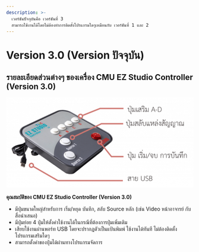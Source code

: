```yaml
---
description: >-
  เวอร์ชันปัจจุบันคือ เวอร์ชันที่ 3
  สามารถใช้งานได้โดยไม่ต้องทำการติดตั้งโปรแกรมใดๆเหมือนกับ เวอร์ชันที่ 1 และ 2
---
```


# Version 3.0 (Version ปัจจุบัน)

## รายละเอียดส่วนต่างๆ ของเครื่อง CMU EZ Studio Controller **(Version 3.0)**

![](<../../../.gitbook/assets/image (40).png>)

**คุณสมบัติของ CMU EZ Studio Controller  (Version 3.0)**

* มีปุ่มขนาดใหญ่สำหรับการ เริ่ม/หยุด บันทึก, สลับ Source หลัก (เช่น Video หน้าอาจารย์ กับ สื่อนำเสนอ)
* มีปุ่มย่อย 4 ปุ่มให้ตั้งค่าใช้งานได้ในกรณีที่ต้องการปุ่มเพิ่มเติม
* เสียบใช้งานผ่านพอร์ท USB โดยจะปรากฏตัวเป็นแป้นพิมพ์ ใช้งานได้ทันที ไม่ต้องติดตั้งโปรแกรมเสริมใดๆ
* สามารถตั้งค่าของปุ่มได้ผ่านทางโปรแกรมจัดการ

